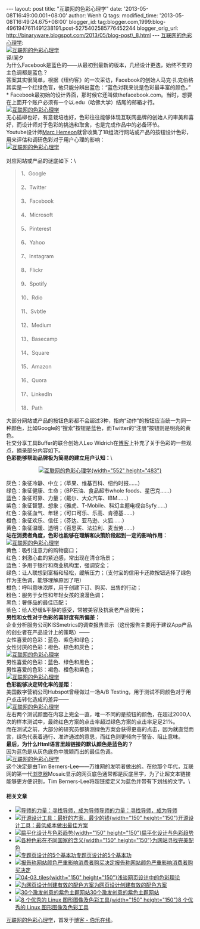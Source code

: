 --- layout: post title: "互联网的色彩心理学" date:
'2013-05-08T16:49:00.001+08:00' author: Wenh Q tags: modified\_time:
'2013-05-08T16:49:24.675+08:00' blogger\_id:
tag:blogger.com,1999:blog-4961947611491238191.post-5275402585776452244
blogger\_orig\_url:
http://binaryware.blogspot.com/2013/05/blog-post\_8.html ---
[互联网的色彩心理学](http://blog.jobbole.com/39343/?utm_source=rss&utm_medium=rss&utm_campaign=%25e4%25ba%2592%25e8%2581%2594%25e7%25bd%2591%25e7%259a%2584%25e8%2589%25b2%25e5%25bd%25a9%25e5%25bf%2583%25e7%2590%2586%25e5%25ad%25a6):\
[![互联网的色彩心理学](http://blog.jobbole.com/wp-content/uploads/2013/05/internet-color-psy-01.jpg "互联网的色彩心理学")](http://blog.jobbole.com/wp-content/uploads/2013/05/internet-color-psy-01.jpg "互联网的色彩心理学")\
译/阑夕\
为什么Facebook是蓝色的——从最初到最新的版本，几经设计更迭，始终不变的主色调都是蓝色？\
答案其实很简单，根据《纽约客》的一次采访，Facebook的创始人马克·扎克伯格其实是一个红绿色盲，他只能分辨出蓝色：“蓝色对我来说是色彩最丰富的颜色。”\
\*
Facebook最初始的设计界面，那时候它还叫做thefacebook.com。当时，想要在上面开个账户必须有一个以.edu（哈佛大学）结尾的邮箱才行。\
[![互联网的色彩心理学](http://blog.jobbole.com/wp-content/uploads/2013/05/internet-color-psy-02.jpg "互联网的色彩心理学")](http://blog.jobbole.com/wp-content/uploads/2013/05/internet-color-psy-02.jpg "互联网的色彩心理学")\
无心插柳也好，有意栽培也好，色彩往往能够体现互联网品牌的创始人的审美和喜好，而设计师对于色彩的挑选和取舍，也是完成作品中的必备环节。\
Youtube设计师[Marc
Hemeon](https://medium.com/design-ux/77eb4f9a439d)就曾收集了18组流行网站或产品的按钮设计色彩，用来评估和调研色彩对于用户心理的影响：\
[![互联网的色彩心理学](http://blog.jobbole.com/wp-content/uploads/2013/05/internet-color-psy-03.png "互联网的色彩心理学")](http://blog.jobbole.com/wp-content/uploads/2013/05/internet-color-psy-03.png "互联网的色彩心理学")\
\
对应网站或产品的谜底如下：\

> 1、Google\
> \
> 2、Twitter\
> \
> 3、Facebook\
> \
> 4、Microsoft\
> \
> 5、Pinterest\
> \
> 6、Yahoo\
> \
> 7、Instagram\
> \
> 8、Flickr\
> \
> 9、Spotify\
> \
> 10、Rdio\
> \
> 11、Svbtle\
> \
> 12、Medium\
> \
> 13、Basecamp\
> \
> 14、Square\
> \
> 15、Amazon\
> \
> 16、Quora\
> \
> 17、LinkedIn\
> \
> 18、Path

大部分网站或产品的按钮色彩都不会超过3种，指向“动作”的按钮应当统一为同一种颜色，比如Google的“搜索”按钮是蓝色，而Twitter的“注册”按钮则是明亮的黄色。\
社交分享工具Buffer的联合创始人Leo
Widrich在[博客](http://blog.bufferapp.com/the-science-of-colors-in-marketing-why-is-facebook-blue)上补充了关于色彩的一些观点，摘录部分内容如下。\
**色彩能够帮助品牌极为简易的建立用户认知：**\

<div style="text-align: center;">

[![互联网的色彩心理学](http://blog.jobbole.com/wp-content/uploads/2013/05/internet-color-psy-04.jpg "互联网的色彩心理学"){width="552"
height="483"}](http://blog.jobbole.com/wp-content/uploads/2013/05/internet-color-psy-04.jpg "互联网的色彩心理学")

</div>

灰色：象征冷静、中立；（苹果、维基百科、纽约时报……）\
绿色：象征健康、生命；（BP石油、食品超市whole foods、星巴克……）\
蓝色：象征可靠、力量；（戴尔、大众汽车、IBM……）\
紫色：象征智慧、想象；（雅虎、T-Mobile、科幻主题电视台Syfy……）\
红色：象征血气、年轻；（可口可乐、乐高、肯德基……）\
橙色：象征欢乐、信任；（芬达、亚马逊、火狐……）\
黄色：象征温暖、透明；（百思买、法拉利、麦当劳……）\
**站在消费者角度，色彩也能够在理解和决策阶段起到一定的影响作用：**\
[![互联网的色彩心理学](http://blog.jobbole.com/wp-content/uploads/2013/05/internet-color-psy-05.png "互联网的色彩心理学")](http://blog.jobbole.com/wp-content/uploads/2013/05/internet-color-psy-05.png "互联网的色彩心理学")\
黄色：吸引注意力的购物窗口；\
红色：刺激心血的紧迫感，常出现在清仓场景；\
蓝色：多用于银行和商业机构里，强调安全；\
绿色：让人联想到富裕和轻松，缓解压力；（支付宝的信用卡还款按钮选择了绿色作为主色调，能够理解原因了吧）\
橙色：呼叫意味浓厚，用于创建下订、购买、出售的行动；\
粉色：服务于女性和年轻女孩的浪漫色调；\
黑色：奢侈品的最佳匹配；\
紫色：给人舒缓&平静的感受，常被美容及抗衰老产品使用；\
**男性和女性对于色彩的喜好度有所偏差：**\
企业分析服务公司KISSmetrics的调查报告显示（这份报告主要用于建议App产品的创业者在产品设计上的策略）——\
女性喜爱的色彩：蓝色、紫色和绿色；\
女性讨厌的色彩：橙色、棕色和灰色；\
[![互联网的色彩心理学](http://blog.jobbole.com/wp-content/uploads/2013/05/internet-color-psy-06.png "互联网的色彩心理学")](http://blog.jobbole.com/wp-content/uploads/2013/05/internet-color-psy-06.png "互联网的色彩心理学")\
男性喜爱的色彩：蓝色、绿色和黑色；\
男性喜爱的色彩：褐色、橙色和紫色；\
[![互联网的色彩心理学](http://blog.jobbole.com/wp-content/uploads/2013/05/internet-color-psy-07.png "互联网的色彩心理学")](http://blog.jobbole.com/wp-content/uploads/2013/05/internet-color-psy-07.png "互联网的色彩心理学")\
**色彩能够决定转化率的差距：**\
美国数字营销公司Hubspot曾经做过一场A/B
Testing，用于测试不同颜色对于用户点击转化造成的差异——\
[![互联网的色彩心理学](http://blog.jobbole.com/wp-content/uploads/2013/05/internet-color-psy-08.png "互联网的色彩心理学")](http://blog.jobbole.com/wp-content/uploads/2013/05/internet-color-psy-08.png "互联网的色彩心理学")\
左右两个测试颜面在内容上完全一直，唯一不同的是按钮的颜色，在超过2000人次的样本测试中，最终红色方案的点击率超过绿色方案的点击率足足21%。\
而在测试之前，大部分的研究员都猜测绿色方案会获得更高的点击，因为就直觉而言，绿色代表着通行、准许通过的意思，而红色则更倾向于警告、阻止意味。\
**最后，为什么Html语言里超链接的默认颜色是蓝色的？**\
因为蓝色是从灰色底色中脱颖而出的最佳色调。\
[![互联网的色彩心理学](http://blog.jobbole.com/wp-content/uploads/2013/05/internet-color-psy-09.png "互联网的色彩心理学")](http://blog.jobbole.com/wp-content/uploads/2013/05/internet-color-psy-09.png "互联网的色彩心理学")\
这个决定是由Tim
Berners-Lee——万维网的发明者做出的。在他那个年代，互联网的第一代[浏览器](http://blog.jobbole.com/12749/ "浏览器")Mosaic显示的网页底色通常都是灰底黑字，为了让超文本链接能够更方便识别，Tim
Berners-Lee将超链接定义为蓝色并带有下划线的文字。\

#### 相关文章

-   [![导师的力量：寻找导师，成为导师](http://blog.jobbole.com/wp-content/uploads/2013/02/mentor4-150x150.gif)](http://blog.jobbole.com/8125/)[导师的力量：寻找导师，成为导师](http://blog.jobbole.com/8125/)
-   [![开源设计工具：最好的方案，最少的钱](http://blog.jobbole.com/wp-content/uploads/2012/04/Open-Source-design-tools-Best-Solution-with-Minimal-Cost01-150x150.jpg){width="150"
    height="150"}](http://blog.jobbole.com/16596/)[开源设计工具：最低成本做出最佳方案](http://blog.jobbole.com/16596/)
-   [![扁平化设计与色彩趋势](http://blog.jobbole.com/wp-content/uploads/2013/05/171-150x150.jpg){width="150"
    height="150"}](http://blog.jobbole.com/39275/)[扁平化设计与色彩趋势](http://blog.jobbole.com/39275/)
-   [![各种色彩在不同国家的含义](http://blog.jobbole.com/wp-content/uploads/2011/11/20110716100713_56131-150x150.jpg){width="150"
    height="150"}](http://blog.jobbole.com/7851/)[为网站寻找完美配色](http://blog.jobbole.com/7851/)
-   [![专题页设计的5个基本功](http://blog.jobbole.com/wp-content/uploads/2013/02/theme-page-02.png)](http://blog.jobbole.com/33459/)[专题页设计的5个基本功](http://blog.jobbole.com/33459/)
-   [![报告称网站颜色严重影响消费者购买决定](http://blog.jobbole.com/wp-content/plugins/wordpress-23-related-posts-plugin/static/thumbs/10.jpg)](http://blog.jobbole.com/1099/)[报告称网站颜色严重影响消费者购买决定](http://blog.jobbole.com/1099/)
-   [![04-03\_tiles](http://blog.jobbole.com/wp-content/uploads/2011/11/04-03_tiles-150x150.jpg){width="150"
    height="150"}](http://blog.jobbole.com/8597/)[浅谈网页设计中的色彩理论](http://blog.jobbole.com/8597/)
-   [![为网页设计创建有效的配色方案](http://blog.jobbole.com/wp-content/plugins/wordpress-23-related-posts-plugin/static/thumbs/0.jpg)](http://blog.jobbole.com/1239/)[为网页设计创建有效的配色方案](http://blog.jobbole.com/1239/)
-   [![30个激发创意的紫色主题网站](http://www.jobbole.net/wp-content/uploads/2013/02/bajola-150x150.jpg)](http://blog.jobbole.com/611/)[30个激发创意的紫色主题网站](http://blog.jobbole.com/611/)
-   [![8 个优秀的 Linux
    图形图像及色彩工具](http://blog.jobbole.com/wp-content/uploads/2012/06/8-Essential-Free-Graphics-Tools1-150x150.jpg){width="150"
    height="150"}](http://blog.jobbole.com/22044/)[8 个优秀的 Linux
    图形图像及色彩工具](http://blog.jobbole.com/22044/)

[互联网的色彩心理学](http://blog.jobbole.com/39343/)，首发于[博客 -
伯乐在线](http://blog.jobbole.com/)。
